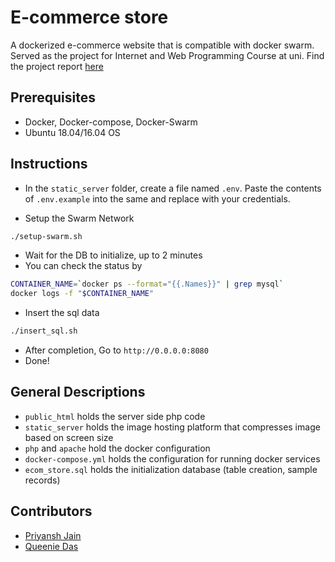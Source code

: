 # E-commerce store

A dockerized e-commerce website that is compatible with docker swarm. Served as the project for Internet and Web Programming Course at uni. Find the project report [here](./ProjectReport.pdf)
## Prerequisites

- Docker, Docker-compose, Docker-Swarm
- Ubuntu 18.04/16.04 OS

## Instructions

- In the `static_server` folder, create a file named `.env`. Paste the contents of `.env.example` into the same and replace with your credentials.

- Setup the Swarm Network

```bash
./setup-swarm.sh
```

- Wait for the DB to initialize, up to 2 minutes
- You can check the status by

```bash
CONTAINER_NAME=`docker ps --format="{{.Names}}" | grep mysql`
docker logs -f "$CONTAINER_NAME"
```

- Insert the sql data

```bash
./insert_sql.sh
```

- After completion, Go to `http://0.0.0.0:8080`
- Done!

## General Descriptions

- `public_html` holds the server side php code
- `static_server` holds the image hosting platform that compresses image based on screen size
- `php` and `apache` hold the docker configuration
- `docker-compose.yml` holds the configuration for running docker services
- `ecom_store.sql` holds the initialization database (table creation, sample records)

## Contributors

- [Priyansh Jain](https://github.com/Presto412) 
- [Queenie Das](https://github.com/Queenie07)
